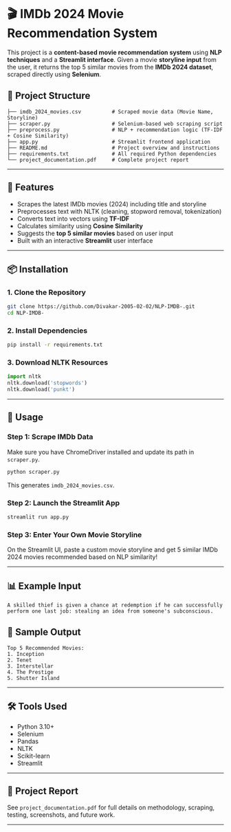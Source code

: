 # 🎬 IMDb 2024 Movie Recommendation System

This project is a **content-based movie recommendation system** using **NLP techniques** and a **Streamlit interface**. Given a movie **storyline input** from the user, it returns the top 5 similar movies from the **IMDb 2024 dataset**, scraped directly using **Selenium**.

## 📁 Project Structure

```
├── imdb_2024_movies.csv          # Scraped movie data (Movie Name, Storyline)
├── scraper.py                    # Selenium-based web scraping script
├── preprocess.py                 # NLP + recommendation logic (TF-IDF + Cosine Similarity)
├── app.py                        # Streamlit frontend application
├── README.md                     # Project overview and instructions
├── requirements.txt              # All required Python dependencies
└── project_documentation.pdf     # Complete project report
```

---

## 🚀 Features

- Scrapes the latest IMDb movies (2024) including title and storyline
- Preprocesses text with NLTK (cleaning, stopword removal, tokenization)
- Converts text into vectors using **TF-IDF**
- Calculates similarity using **Cosine Similarity**
- Suggests the **top 5 similar movies** based on user input
- Built with an interactive **Streamlit** user interface

---

## 📦 Installation

### 1. Clone the Repository

```bash
git clone https://github.com/Divakar-2005-02-02/NLP-IMDB-.git
cd NLP-IMDB-
```

### 2. Install Dependencies

```bash
pip install -r requirements.txt
```

### 3. Download NLTK Resources

```python
import nltk
nltk.download('stopwords')
nltk.download('punkt')
```

---

## 🧠 Usage

### Step 1: Scrape IMDb Data

Make sure you have ChromeDriver installed and update its path in `scraper.py`.

```bash
python scraper.py
```

This generates `imdb_2024_movies.csv`.

### Step 2: Launch the Streamlit App

```bash
streamlit run app.py
```

### Step 3: Enter Your Own Movie Storyline

On the Streamlit UI, paste a custom movie storyline and get 5 similar IMDb 2024 movies recommended based on NLP similarity!

---

## 📊 Example Input

```
A skilled thief is given a chance at redemption if he can successfully perform one last job: stealing an idea from someone's subconscious.
```

## 📌 Sample Output

```
Top 5 Recommended Movies:
1. Inception
2. Tenet
3. Interstellar
4. The Prestige
5. Shutter Island
```

---

## 🛠️ Tools Used

- Python 3.10+
- Selenium
- Pandas
- NLTK
- Scikit-learn
- Streamlit

---

## 📑 Project Report

See `project_documentation.pdf` for full details on methodology, scraping, testing, screenshots, and future work.

---
